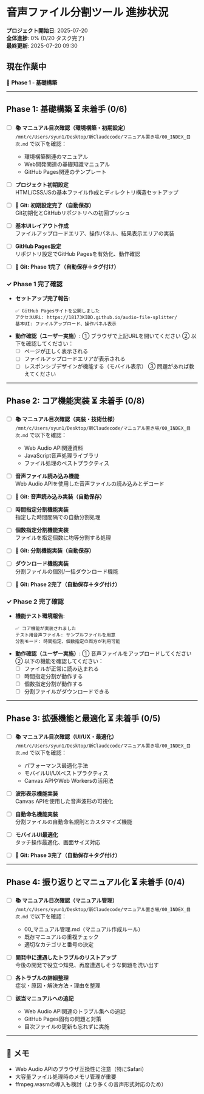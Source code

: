 # 音声ファイル分割ツール 進捗状況

**プロジェクト開始日**: 2025-07-20  
**全体進捗**: 0% (0/20 タスク完了)  
**最終更新**: 2025-07-20 09:30

## 現在作業中
🔄 **Phase 1 - 基礎構築**

---

## Phase 1: 基礎構築 ⏳ 未着手 (0/6)

- [ ] **📚 マニュアル目次確認（環境構築・初期設定）**  
  `/mnt/c/Users/syun1/Desktop/新Claudecode/マニュアル置き場/00_INDEX_目次.md` で以下を確認：
  - 環境構築関連のマニュアル
  - Web開発関連の基礎知識マニュアル
  - GitHub Pages関連のテンプレート

- [ ] **プロジェクト初期設定**  
  HTML/CSS/JSの基本ファイル作成とディレクトリ構造セットアップ
  
- [ ] **🔄 Git: 初期設定完了（自動保存）**  
  Git初期化とGitHubリポジトリへの初回プッシュ
  
- [ ] **基本UIレイアウト作成**  
  ファイルアップロードエリア、操作パネル、結果表示エリアの実装
  
- [ ] **GitHub Pages設定**  
  リポジトリ設定でGitHub Pagesを有効化、動作確認
  
- [ ] **🔄 Git: Phase 1完了（自動保存＋タグ付け）**

### ✓ Phase 1 完了確認
- **セットアップ完了報告**: 
  ```
  ✅ GitHub Pagesサイトを公開しました
  アクセスURL: https://18173KIDD.github.io/audio-file-splitter/
  基本UI: ファイルアップロード、操作パネル表示
  ```
- **動作確認（ユーザー実施）**:
  ① ブラウザで上記URLを開いてください
  ② 以下を確認してください：
     - [ ] ページが正しく表示される
     - [ ] ファイルアップロードエリアが表示される
     - [ ] レスポンシブデザインが機能する（モバイル表示）
  ③ 問題があれば教えてください

---

## Phase 2: コア機能実装 ⏳ 未着手 (0/8)

- [ ] **📚 マニュアル目次確認（実装・技術仕様）**  
  `/mnt/c/Users/syun1/Desktop/新Claudecode/マニュアル置き場/00_INDEX_目次.md` で以下を確認：
  - Web Audio API関連資料
  - JavaScript音声処理ライブラリ
  - ファイル処理のベストプラクティス

- [ ] **音声ファイル読み込み機能**  
  Web Audio APIを使用した音声ファイルの読み込みとデコード
  
- [ ] **🔄 Git: 音声読み込み実装（自動保存）**
  
- [ ] **時間指定分割機能実装**  
  指定した時間間隔での自動分割処理
  
- [ ] **個数指定分割機能実装**  
  ファイルを指定個数に均等分割する処理
  
- [ ] **🔄 Git: 分割機能実装（自動保存）**
  
- [ ] **ダウンロード機能実装**  
  分割ファイルの個別/一括ダウンロード機能
  
- [ ] **🔄 Git: Phase 2完了（自動保存＋タグ付け）**

### ✓ Phase 2 完了確認
- **機能テスト環境報告**:
  ```
  ✅ コア機能が実装されました
  テスト用音声ファイル: サンプルファイルを用意
  分割モード: 時間指定、個数指定の両方が利用可能
  ```
- **動作確認（ユーザー実施）**:
  ① 音声ファイルをアップロードしてください
  ② 以下の機能を確認してください：
     - [ ] ファイルが正常に読み込まれる
     - [ ] 時間指定分割が動作する
     - [ ] 個数指定分割が動作する
     - [ ] 分割ファイルがダウンロードできる

---

## Phase 3: 拡張機能と最適化 ⏳ 未着手 (0/5)

- [ ] **📚 マニュアル目次確認（UI/UX・最適化）**  
  `/mnt/c/Users/syun1/Desktop/新Claudecode/マニュアル置き場/00_INDEX_目次.md` で以下を確認：
  - パフォーマンス最適化手法
  - モバイルUI/UXベストプラクティス
  - Canvas APIやWeb Workersの活用法

- [ ] **波形表示機能実装**  
  Canvas APIを使用した音声波形の可視化
  
- [ ] **自動命名機能実装**  
  分割ファイルの自動命名規則とカスタマイズ機能
  
- [ ] **モバイルUI最適化**  
  タッチ操作最適化、画面サイズ対応
  
- [ ] **🔄 Git: Phase 3完了（自動保存＋タグ付け）**

---

## Phase 4: 振り返りとマニュアル化 ⏳ 未着手 (0/4)

- [ ] **📚 マニュアル目次確認（マニュアル管理）**  
  `/mnt/c/Users/syun1/Desktop/新Claudecode/マニュアル置き場/00_INDEX_目次.md` で以下を確認：
  - 00_マニュアル管理.md（マニュアル作成ルール）
  - 既存マニュアルの重複チェック
  - 適切なカテゴリと番号の決定

- [ ] **開発中に遭遇したトラブルのリストアップ**  
  今後の開発で役立つ知見、再度遭遇しそうな問題を洗い出す
  
- [ ] **各トラブルの詳細整理**  
  症状・原因・解決方法・理由を整理
  
- [ ] **該当マニュアルへの追記**  
  - Web Audio API関連のトラブル集への追記
  - GitHub Pages固有の問題と対策
  - 目次ファイルの更新も忘れずに実施

---

## 📝 メモ
- Web Audio APIのブラウザ互換性に注意（特にSafari）
- 大容量ファイル処理時のメモリ管理が重要
- ffmpeg.wasmの導入も検討（より多くの音声形式対応のため）